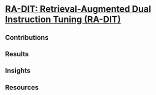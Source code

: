 # [RA-DIT: Retrieval-Augmented Dual Instruction Tuning (RA-DIT)](https://arxiv.org/abs/2106.01563)

## Contributions

## Results

## Insights

## Resources